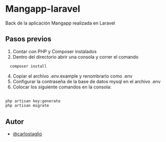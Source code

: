 # Mangapp-laravel
Back de la aplicación Mangapp realizada en Laravel

## Pasos previos

1. Contar con PHP y Composer instalados
3. Dentro del directorio abrir una consola y correr el comando
```bash
  composer install
```
4. Copiar el archivo .env.example  y renombrarlo como .env
5. Configurar la contraseña de la base de datos mysql en el archivo .env
6. Colocar los siguiente comandos en la consola:

```bash
  
php artisan key:generate
php artisan migrate
```

## Autor

- [@carlostaglio](https://github.com/carlostaglio)

